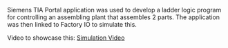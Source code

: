 Siemens TIA Portal application was used to develop a ladder logic program for controlling an assembling plant that assembles 2 parts.
The application was then linked to Factory IO to simulate this.

Video to showcase this: [Simulation Video](/SimulationVideo/Simulation.mp4)
